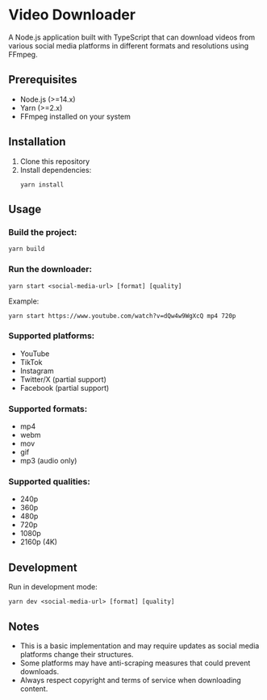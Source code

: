# Video Downloader

A Node.js application built with TypeScript that can download videos from various social media platforms in different formats and resolutions using FFmpeg.

## Prerequisites

- Node.js (>=14.x)
- Yarn (>=2.x)
- FFmpeg installed on your system

## Installation

1. Clone this repository
2. Install dependencies:
   ```
   yarn install
   ```

## Usage

### Build the project:
```
yarn build
```

### Run the downloader:
```
yarn start <social-media-url> [format] [quality]
```

Example:
```
yarn start https://www.youtube.com/watch?v=dQw4w9WgXcQ mp4 720p
```

### Supported platforms:
- YouTube
- TikTok
- Instagram
- Twitter/X (partial support)
- Facebook (partial support)

### Supported formats:
- mp4
- webm
- mov
- gif
- mp3 (audio only)

### Supported qualities:
- 240p
- 360p
- 480p
- 720p
- 1080p
- 2160p (4K)

## Development

Run in development mode:
```
yarn dev <social-media-url> [format] [quality]
```

## Notes

- This is a basic implementation and may require updates as social media platforms change their structures.
- Some platforms may have anti-scraping measures that could prevent downloads.
- Always respect copyright and terms of service when downloading content.
